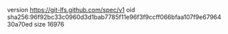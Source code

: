 version https://git-lfs.github.com/spec/v1
oid sha256:96f92bc33c0960d3d1bab7785f11e96f3f9ccff066bfaa107f9e6796430a70ed
size 16976
